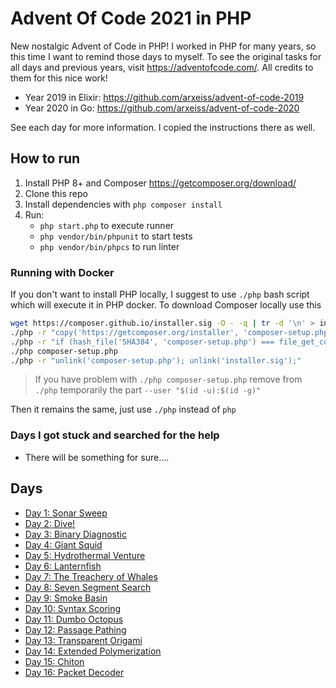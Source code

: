 # Advent Of Code 2021 in PHP

New nostalgic Advent of Code in PHP! I worked in PHP for many years, so this time I want to remind those days to myself.
To see the original tasks for all days and previous years, visit https://adventofcode.com/. All credits to them for this nice work!

- Year 2019 in Elixir: https://github.com/arxeiss/advent-of-code-2019
- Year 2020 in Go: https://github.com/arxeiss/advent-of-code-2020

See each day for more information. I copied the instructions there as well.

## How to run

1. Install PHP 8+ and Composer https://getcomposer.org/download/
1. Clone this repo
1. Install dependencies with `php composer install`
1. Run:
    - `php start.php` to execute runner
    - `php vendor/bin/phpunit` to start tests
    - `php vendor/bin/phpcs` to run linter

### Running with Docker

If you don't want to install PHP locally, I suggest to use `./php` bash script which will execute it in PHP docker.
To download Composer locally use this

```bash
wget https://composer.github.io/installer.sig -O - -q | tr -d '\n' > installer.sig
./php -r "copy('https://getcomposer.org/installer', 'composer-setup.php');"
./php -r "if (hash_file('SHA384', 'composer-setup.php') === file_get_contents('installer.sig')) { echo 'Installer verified'; } else { echo 'Installer corrupt'; unlink('composer-setup.php'); } echo PHP_EOL;"
./php composer-setup.php
./php -r "unlink('composer-setup.php'); unlink('installer.sig');"
```

> If you have problem with `./php composer-setup.php` remove from `./php` temporarily the part `--user "$(id -u):$(id -g)"`

Then it remains the same, just use `./php` instead of `php`

### Days I got stuck and searched for the help

- There will be something for sure....

## Days

- [Day 1: Sonar Sweep](/src/Day01)
- [Day 2: Dive!](/src/Day02)
- [Day 3: Binary Diagnostic](/src/Day03)
- [Day 4: Giant Squid](/src/Day04)
- [Day 5: Hydrothermal Venture](/src/Day05)
- [Day 6: Lanternfish](/src/Day06)
- [Day 7: The Treachery of Whales](/src/Day07)
- [Day 8: Seven Segment Search](/src/Day08)
- [Day 9: Smoke Basin](/src/Day09)
- [Day 10: Syntax Scoring](/src/Day10)
- [Day 11: Dumbo Octopus](/src/Day11)
- [Day 12: Passage Pathing](/src/Day12)
- [Day 13: Transparent Origami](/src/Day13)
- [Day 14: Extended Polymerization](/src/Day14)
- [Day 15: Chiton](/src/Day15)
- [Day 16: Packet Decoder](/src/Day16)
